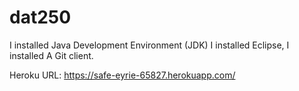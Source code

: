 # dat250
I installed Java Development Environment (JDK)
I installed Eclipse,
I installed A Git client.


Heroku URL: https://safe-eyrie-65827.herokuapp.com/
